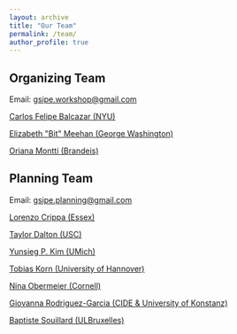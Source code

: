 ```yaml
---
layout: archive
title: "Our Team"
permalink: /team/
author_profile: true
---
```


Organizing Team
-------
<p>Email: <a href = "gsipe.workshop@gmail.com">gsipe.workshop@gmail.com</a></p>
<p><a href = "https://cfbalcazar.github.io/">Carlos Felipe Balcazar (NYU)</a></p>
<p><a href = "https://elizabethbitmeehan.com/">Elizabeth "Bit" Meehan (George Washington)</a></p>
<p><a href = "https://www.linkedin.com/in/orianamontti/">Oriana Montti (Brandeis)</a></p>

Planning Team
-------
<p>Email: <a href = "gsipe.planning@gmail.com">gsipe.planning@gmail.com</a></p>
<p><a href = "https://lorenzo-crippa.github.io">Lorenzo Crippa (Essex)</a></p>
<p><a href = "https://taylorrdalton.com">Taylor Dalton (USC)</a></p>
<p><a href = "https:sites.lsa.umich.edu/yunsieg/">Yunsieg P. Kim (UMich)</a></p>
<p><a href = "https://https://www.uni-goettingen.de/en/587541.html">Tobias Korn (University of Hannover)</a></p>
<p><a href = "https://ninaobermeier.com">Nina Obermeier (Cornell) </a></p>
<p><a href = "https://giovannarodriguezgarcia.academia.edu">Giovanna Rodriguez-Garcia (CIDE & University of Konstanz) </a></p>
<p><a href = "https://baptistesouillard.com">Baptiste Souillard (ULBruxelles)</a></p>
